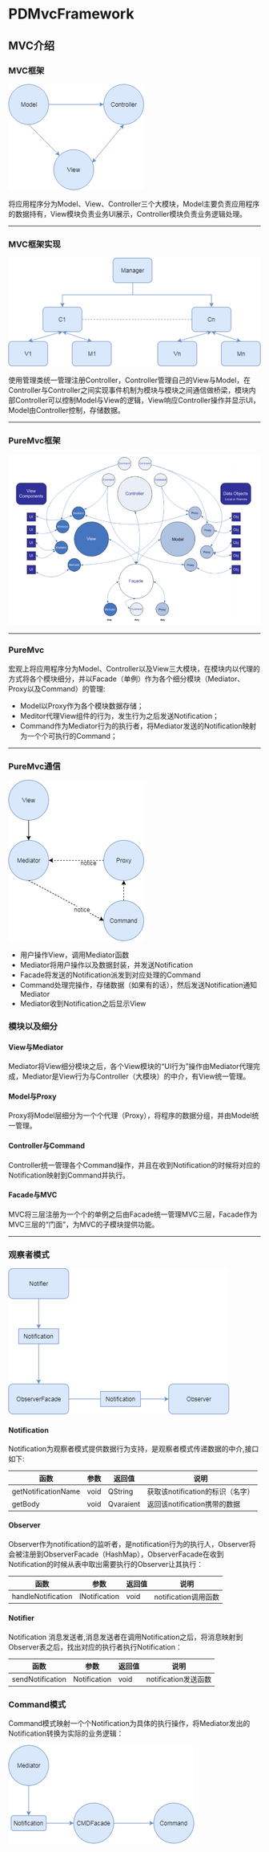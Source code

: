 # PDMvcFramework

## MVC介绍

### MVC框架

![mvc](assets/mvc.png)

将应用程序分为Model、View、Controller三个大模块，Model主要负责应用程序的数据持有，View模块负责业务UI展示，Controller模块负责业务逻辑处理。

---

### MVC框架实现

![mvc](assets/normal_mvc.png)

使用管理类统一管理注册Controller，Controller管理自己的View与Model，在Controller与Controller之间实现事件机制为模块与模块之间通信做桥梁，模块内部Controller可以控制Model与View的逻辑，View响应Controller操作并显示UI，Model由Controller控制，存储数据。

---

### PureMvc框架

![mvc_framework](assets/mvc_framework.png)

---

### PureMvc

宏观上将应用程序分为Model、Controller以及View三大模块，在模块内以代理的方式将各个模块细分，并以Facade（单例）作为各个细分模块（Mediator、Proxy以及Command）的管理:

* Model以Proxy作为各个模块数据存储；
* Meditor代理View组件的行为，发生行为之后发送Notification；
* Command作为Mediator行为的执行者，将Mediator发送的Notification映射为一个个可执行的Command；

---

### PureMvc通信

![mvc_msg](assets/mvc_msg.png)

* 用户操作View，调用Mediator函数
* Mediator将用户操作以及数据封装，并发送Notification
* Facade将发送的Notification派发到对应处理的Command
* Command处理完操作，存储数据（如果有的话），然后发送Notification通知Mediator
* Mediator收到Notification之后显示View

### 模块以及细分

#### View与Mediator

Mediator将View细分模块之后，各个View模块的“UI行为”操作由Mediator代理完成，Mediator是View行为与Controller（大模块）的中介，有View统一管理。

#### Model与Proxy

Proxy将Model层细分为一个个代理（Proxy），将程序的数据分组，并由Model统一管理。

#### Controller与Command

Controller统一管理各个Command操作，并且在收到Notification的时候将对应的Notification映射到Command并执行。

#### Facade与MVC

MVC将三层注册为一个个的单例之后由Facade统一管理MVC三层，Facade作为MVC三层的“门面”，为MVC的子模块提供功能。

---

### 观察者模式

![notifier](assets/notifier.png)


#### Notification

Notification为观察者模式提供数据行为支持，是观察者模式传递数据的中介,接口如下:

|函数|参数|返回值|说明|
|---|---|---|---|
|getNotificationName|void|QString|获取该notification的标识（名字）|
|getBody|void|Qvaraient|返回该notification携带的数据|


#### Observer

Observer作为notification的监听者，是notification行为的执行人，Observer将会被注册到ObserverFacade（HashMap），ObserverFacade在收到Notification的时候从表中取出需要执行的Observer让其执行：

|函数|参数|返回值|说明|
|---|---|---|---|
|handleNotification|INotification|void|notification调用函数|

#### Notifier

Notification 消息发送者,消息发送者在调用Notification之后，将消息映射到Observer表之后，找出对应的执行者执行Notification：

|函数|参数|返回值|说明|
|---|---|---|---|
|sendNotification|Notification|void|notification发送函数|


### Command模式

Command模式映射一个个Notification为具体的执行操作，将Mediator发出的Notification转换为实际的业务逻辑：

![command](assets/command.png)















